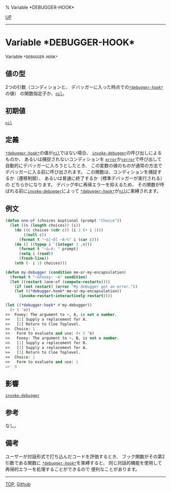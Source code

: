% Variable \*DEBUGGER-HOOK\*

[UP](9.2.html)  

---

# Variable **\*DEBUGGER-HOOK\***


Variable `*DEBUGGER-HOOK*`


## 値の型

2つの引数（コンディションと、
デバッガーに入った時点での[`*debugger-hook*`](9.2.debugger-hook.html)の値）
の関数指定子か、[`nil`](5.3.nil-variable.html)。


## 初期値

[`nil`](5.3.nil-variable.html)


## 定義

[`*debugger-hook*`](9.2.debugger-hook.html)の値が[`nil`](5.3.nil-variable.html)ではない場合、
[`invoke-debugger`](9.2.invoke-debugger.html)の呼び出しによるものか、
あるいは捕捉されないコンディションを
[`error`](9.2.error-function.html)か[`cerror`](9.2.cerror.html)で呼び出して
自動的にデバッガーに入ろうとしたとき、
この変数の値のものが通常の方法でデバッガーに入る前に呼び出されます。
この関数は、コンディションを捕捉するか（遷移制御）、
あるいは普通に終了するか（標準デバッガーが実行される）の
どちらかになります。
デバッグ中に再帰エラーを抑えるため、
その関数が呼ばれる前に[`invoke-debugger`](9.2.invoke-debugger.html)によって
[`*debugger-hook*`](9.2.debugger-hook.html)が[`nil`](5.3.nil-variable.html)に束縛されます。


## 例文

```lisp
(defun one-of (choices &optional (prompt "Choice"))
  (let ((n (length choices)) (i))
    (do ((c choices (cdr c)) (i 1 (+ i 1)))
        ((null c))
      (format t "~&[~D] ~A~%" i (car c)))
    (do () ((typep i `(integer 1 ,n)))
      (format t "~&~A: " prompt)
      (setq i (read))
      (fresh-line))
    (nth (- i 1) choices)))

(defun my-debugger (condition me-or-my-encapsulation)
  (format t "~&Fooey: ~A" condition)
  (let ((restart (one-of (compute-restarts))))
    (if (not restart) (error "My debugger got an error."))
    (let ((*debugger-hook* me-or-my-encapsulation))
      (invoke-restart-interactively restart))))

(let ((*debugger-hook* #'my-debugger))
  (+ 3 'a))
>>  Fooey: The argument to +, A, is not a number.
>>   [1] Supply a replacement for A.
>>   [2] Return to Cloe Toplevel.
>>  Choice: 1
>>   Form to evaluate and use: (+ 5 'b)
>>   Fooey: The argument to +, B, is not a number.
>>   [1] Supply a replacement for B.
>>   [2] Supply a replacement for A.
>>   [3] Return to Cloe Toplevel.
>>  Choice: 1
>>   Form to evaluate and use: 1
=>  9
```


## 影響

[`invoke-debugger`](9.2.invoke-debugger.html)


## 参考

なし。


## 備考

ユーザーが対話形式で打ち込んだコードを評価するとき、
フック関数がその第2引数である関数に
[`*debugger-hook*`](9.2.debugger-hook.html)を束縛すると、
同じ対話的機能を使用して再帰的エラーを処理することができるので
便利なことがあります。


---
[TOP](index.html),  [Github](https://github.com/nptcl/npt-japanese)

